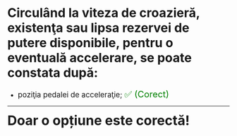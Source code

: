 # Circulând la viteza de croazieră, existenţa sau lipsa rezervei de putere disponibile, pentru o eventuală accelerare, se poate constata după:

- <span style="font-size: larger;">poziţia pedalei de acceleraţie; <span style="color: green; font-size: larger;">✅ (Corect)</span></span>

---

<span style="font-size: 30px; font-weight: bold;">**Doar o opțiune este corectă!**</span>